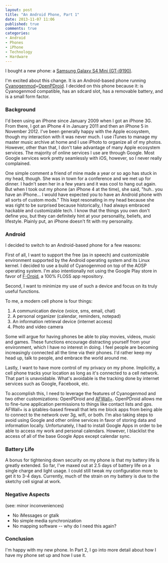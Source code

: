```yaml
---
layout: post
title: "An Android Phone, Part 1"
date: 2013-11-07 11:06
published: true
comments: true
categories:
- Android
- Phones
- iPhone
- Technology
- Hardware
---
```

I bought a new phone: a [Samsung Galaxy S4 Mini (GT-i9190)](https://en.wikipedia.org/wiki/Samsung_Galaxy_S4_Mini).

I'm excited about this change.  It is an Android-based phone running [Cyanogenmod](http://www.cyanogenmod.org/)+[OpenPDroid](http://forum.xda-developers.com/showthread.php?t=2098156).  I decided on this phone because it: is Cyanogenmod compatible, has an sdcard slot, has a removable battery, and is a small form factor.

<!-- more -->

### Background

I'd been using an iPhone since January 2009 when I got an iPhone 3G.  From there, I got an iPhone 4 in January 2011 and then an iPhone 5 in November 2012.  I've been generally happy with the Apple ecosystem, though my interaction with it was never much.  I use iTunes to manage my master music archive at home and I use iPhoto to organize all of my photos.  However, other than that, I don't take advantage of many Apple ecosystem services.  The majority of online services I use are through Google.  Most Google services work pretty seamlessly with iOS, however, so I never really complained.

One simple comment a friend of mine made a year or so ago has stuck in my head, though.  She was in town for a conference and we met up for dinner.  I hadn't seen her in a few years and it was cool to hang out again.  But when I took out my phone (an iPhone 4 at the time), she said, "huh.. you have an iPhone... I would have expected you to have an Android phone with all sorts of custom mods."  This kept resonating in my head because she was right to be surprised because historically, I had always embraced hackable and customizable tech.  I know that the things you own don't define you, but they can definitely hint at your personality, beliefs, and lifestyle.  Plainly put, an iPhone doesn't fit with my personality.

### Android

I decided to switch to an Android-based phone for a few reasons:

First of all, I want to support the free (as in speech) and customizable environment supported by the Android operating system and its Linux kernel.  I decided to use a build of Cyanogenmod on top of the AOSP operating system.  I'm also intentionally not using the Google Play store in favor of [F-Droid](https://f-droid.org/), a 100% FLOSS app repository.

Second, I want to minimize my use of such a device and focus on its truly useful functions.

To me, a modern cell phone is four things:

1. A communication device (voice, sms, email, chat)
2. A personal organizer (calendar, reminders, notepad)
3. An information retrieval device (internet access)
4. Photo and video camera

Some will argue for having phones be able to play movies, videos, music and games.  These functions encourage distracting yourself from your environment, which I have no interest in doing.  I feel people are becoming increasingly connected all the time via their phones.  I'd rather keep my head up, talk to people, and embrace the world around me.

Lastly, I want to have more control of my privacy on my phone.  Implicitly, a cell phone tracks your location as long as it's connected to a cell network.  That part is unavoidable.  What's avoidable is the tracking done by internet services such as Google, Facebook, etc.

To accomplish this, I need to leverage the features of Cyanogenmod and two other customizations: OpenPDroid and [AFWall+](https://f-droid.org/repository/browse/?fdid=dev.ukanth.ufirewall).  OpenPDroid allows me to fine-tune application permissions to things like contact lists and gps.  AFWall+ is a iptables-based firewall that lets me block apps from being able to connect to the network over 3g, wifi, or both.  I'm also taking steps to avoid using Google and other online services in favor of storing data and information locally.  Unfortunately, I had to install Google Apps in order to be able to access my work and personal calendars.  However, I blacklist the access of all of the base Google Apps except calendar sync.

### Battery Life

A bonus for tightening down security on my phone is that my battery life is greatly extended.  So far, I've maxed out at 2.5 days of battery life on a single charge and light usage.  I could still tweak my configuration more to get it to 3-4 days.  Currently, much of the strain on my battery is due to the sketchy cell signal at work.

### Negative Aspects

(see: minor inconveniences)

* No iMessages or gtalk
* No simple media synchronization
* No mapping software -- why do I need this again?

### Conclusion

I'm happy with my new phone.  In Part 2, I go into more detail about how I have my phone set up and how I use it.
